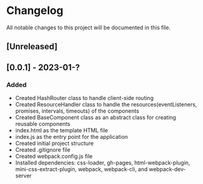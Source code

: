 # Changelog

All notable changes to this project will be documented in this file.

## [Unreleased]

## [0.0.1] - 2023-01-?

### Added
- Created HashRouter class to handle client-side routing
- Created ResourceHandler class to handle the resources(eventListeners, promises, intervals, timeouts) of the components
- Created BaseComponent class as an abstract class for creating reusable components
- index.html as the template HTML file
- index.js as the entry point for the application
- Created initial project structure
- Created .gitignore file
- Created webpack.config.js file
- Installed dependencies: css-loader, gh-pages, html-webpack-plugin, mini-css-extract-plugin, webpack, webpack-cli, and webpack-dev-server


